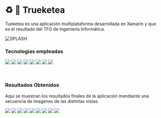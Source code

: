 # ♻️ 📱 Trueketea 

Tueketea es una aplicación multiplataforma desarrollada en Xamarin y que es el resultado del TFG de Ingeniería Informática.

![SPLASH](https://github.com/IvanSopena/Trueketea_APP/blob/main/TrueketeaApp/TrueketeaApp.Android/Resources/drawable/Trueketea.png)

### Tecnologias empleadas

[![](https://img.shields.io/badge/Xamarin-3498DB?style=for-the-badge&logo=xamarin&logoColor=white)]()
[![](https://img.shields.io/badge/C%23-239120?style=for-the-badge&logo=c-sharp&logoColor=white)]()
[![](https://img.shields.io/badge/MongoDB-4EA94B?style=for-the-badge&logo=mongodb&logoColor=white)]()
[![](https://img.shields.io/badge/Python-14354C?style=for-the-badge&logo=python&logoColor=white)]()
[![](https://img.shields.io/badge/Microsoft%20SQL%20Server-CC2927?style=for-the-badge&logo=microsoft%20sql%20server&logoColor=white)]()
[![](https://img.shields.io/badge/Visual_Studio-5C2D91?style=for-the-badge&logo=visual%20studio&logoColor=white)]()
[![](https://img.shields.io/badge/firebase-%23039BE5.svg?style=for-the-badge&logo=firebase)]()
[![](https://img.shields.io/badge/git-%23F05033.svg?style=for-the-badge&logo=git&logoColor=white)]()

</br>


### Resultados Obtenidos

Aqui se muestran los resultados finales de la aplicación mendiante una secuencia de imagenes de las distintas vistas.</br>


[![](https://github.com/IvanSopena/Trueketea_APP/blob/main/Screenshoot/splash.png)]()
[![](https://github.com/IvanSopena/Trueketea_APP/blob/main/Screenshoot/view_01.png)]()
[![](https://github.com/IvanSopena/Trueketea_APP/blob/main/Screenshoot/Reg_View.png)]()
[![](https://github.com/IvanSopena/Trueketea_APP/blob/main/Screenshoot/Val_View.png)]()
[![](https://github.com/IvanSopena/Trueketea_APP/blob/main/Screenshoot/Login_View.png)]()
[![](https://github.com/IvanSopena/Trueketea_APP/blob/main/Screenshoot/Main_View.png)]()
[![](https://github.com/IvanSopena/Trueketea_APP/blob/main/Screenshoot/detail_product_view.png)]()
[![](https://github.com/IvanSopena/Trueketea_APP/blob/main/Screenshoot/fav_view.png)]()
[![](https://github.com/IvanSopena/Trueketea_APP/blob/main/Screenshoot/profile_fav_product_view.png)]()

